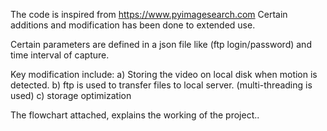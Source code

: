 The code is inspired from https://www.pyimagesearch.com
Certain additions and modification has been done to extended use.

Certain parameters are defined in a json file like (ftp login/password) and time interval of capture.

Key modification include:
a) Storing the video on local disk when motion is detected.
b) ftp is used to transfer files to local server. (multi-threading is used)
c) storage optimization

The flowchart attached, explains the working of the project..
